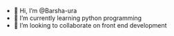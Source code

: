 - 👋 Hi, I’m @Barsha-ura
- 🌱 I’m currently learning python programming
- 💞️ I’m looking to collaborate on front end development

<!---
Barsha-ura/Barsha-ura is a ✨ special ✨ repository because its `README.md` (this file) appears on your GitHub profile.
You can click the Preview link to take a look at your changes.
--->
